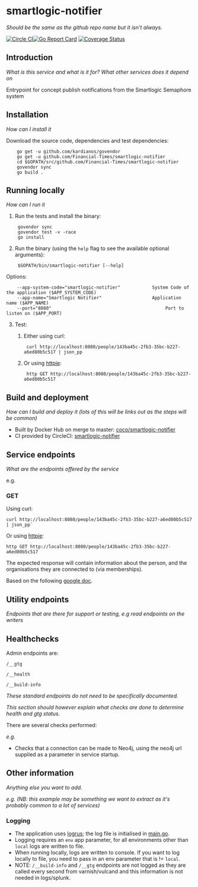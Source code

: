 # smartlogic-notifier
_Should be the same as the github repo name but it isn't always._

[![Circle CI](https://circleci.com/gh/Financial-Times/smartlogic-notifier/tree/master.png?style=shield)](https://circleci.com/gh/Financial-Times/smartlogic-notifier/tree/master)[![Go Report Card](https://goreportcard.com/badge/github.com/Financial-Times/smartlogic-notifier)](https://goreportcard.com/report/github.com/Financial-Times/smartlogic-notifier) [![Coverage Status](https://coveralls.io/repos/github/Financial-Times/smartlogic-notifier/badge.svg)](https://coveralls.io/github/Financial-Times/smartlogic-notifier)

## Introduction

_What is this service and what is it for? What other services does it depend on_

Entrypoint for concept publish notifications from the Smartlogic Semaphore system

## Installation
      
_How can I install it_

Download the source code, dependencies and test dependencies:

        go get -u github.com/kardianos/govendor
        go get -u github.com/Financial-Times/smartlogic-notifier
        cd $GOPATH/src/github.com/Financial-Times/smartlogic-notifier
        govendor sync
        go build .

## Running locally
_How can I run it_

1. Run the tests and install the binary:

        govendor sync
        govendor test -v -race
        go install

2. Run the binary (using the `help` flag to see the available optional arguments):

        $GOPATH/bin/smartlogic-notifier [--help]

Options:

        --app-system-code="smartlogic-notifier"            System Code of the application ($APP_SYSTEM_CODE)
        --app-name="Smartlogic Notifier"                   Application name ($APP_NAME)
        --port="8080"                                           Port to listen on ($APP_PORT)
        
3. Test:

    1. Either using curl:

            curl http://localhost:8080/people/143ba45c-2fb3-35bc-b227-a6ed80b5c517 | json_pp

    1. Or using [httpie](https://github.com/jkbrzt/httpie):

            http GET http://localhost:8080/people/143ba45c-2fb3-35bc-b227-a6ed80b5c517

## Build and deployment
_How can I build and deploy it (lots of this will be links out as the steps will be common)_

* Built by Docker Hub on merge to master: [coco/smartlogic-notifier](https://hub.docker.com/r/coco/smartlogic-notifier/)
* CI provided by CircleCI: [smartlogic-notifier](https://circleci.com/gh/Financial-Times/smartlogic-notifier)

## Service endpoints
_What are the endpoints offered by the service_

e.g.
### GET

Using curl:

    curl http://localhost:8080/people/143ba45c-2fb3-35bc-b227-a6ed80b5c517 | json_pp`

Or using [httpie](https://github.com/jkbrzt/httpie):

    http GET http://localhost:8080/people/143ba45c-2fb3-35bc-b227-a6ed80b5c517

The expected response will contain information about the person, and the organisations they are connected to (via memberships).

Based on the following [google doc](https://docs.google.com/document/d/1SC4Uskl-VD78y0lg5H2Gq56VCmM4OFHofZM-OvpsOFo/edit#heading=h.qjo76xuvpj83).


## Utility endpoints
_Endpoints that are there for support or testing, e.g read endpoints on the writers_

## Healthchecks
Admin endpoints are:

`/__gtg`

`/__health`

`/__build-info`

_These standard endpoints do not need to be specifically documented._

_This section *should* however explain what checks are done to determine health and gtg status._

There are several checks performed:

_e.g._
* Checks that a connection can be made to Neo4j, using the neo4j url supplied as a parameter in service startup.

## Other information
_Anything else you want to add._

_e.g. (NB: this example may be something we want to extract as it's probably common to a lot of services)_

### Logging

* The application uses [logrus](https://github.com/Sirupsen/logrus); the log file is initialised in [main.go](main.go).
* Logging requires an `env` app parameter, for all environments other than `local` logs are written to file.
* When running locally, logs are written to console. If you want to log locally to file, you need to pass in an env parameter that is != `local`.
* NOTE: `/__build-info` and `/__gtg` endpoints are not logged as they are called every second from varnish/vulcand and this information is not needed in logs/splunk.
